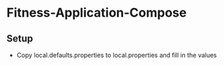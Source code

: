 # Fitness-Application-Compose

## Setup

- Copy local.defaults.properties to local.properties and fill in the values